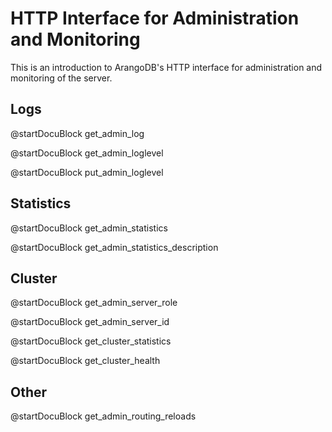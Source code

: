 HTTP Interface for Administration and Monitoring
================================================

This is an introduction to ArangoDB's HTTP interface for administration and
monitoring of the server.

Logs
----

<!-- lib/Admin/RestAdminLogHandler.cpp -->

@startDocuBlock get_admin_log

@startDocuBlock get_admin_loglevel

@startDocuBlock put_admin_loglevel

Statistics
----------

<!-- js/actions/api-system.js -->

@startDocuBlock get_admin_statistics

<!-- js/actions/api-system.js -->

@startDocuBlock get_admin_statistics_description

Cluster
-------

<!-- js/actions/api-system.js -->

@startDocuBlock get_admin_server_role

<!-- js/actions/api-system.js -->

@startDocuBlock get_admin_server_id

<!-- js/actions/api-cluster.js -->

@startDocuBlock get_cluster_statistics

@startDocuBlock get_cluster_health


Other
-----

<!-- js/actions/api-system.js -->

@startDocuBlock get_admin_routing_reloads
